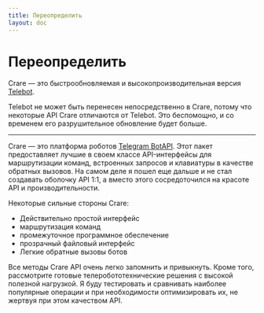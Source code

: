 ```yaml
---
title: Переопределить
layout: doc
---
```

# Переопределить
Crare — это быстрообновляемая и высокопроизводительная версия [Telebot](https://github.com/tucnak/telebot).

Telebot не может быть перенесен непосредственно в Crare, потому что некоторые API Crare отличаются от Telebot. Это беспомощно, и со временем его разрушительное обновление будет больше.
***
Crare — это платформа роботов [Telegram BotAPI](https://core.telegram.org/bots/api).
Этот пакет предоставляет лучшие в своем классе API-интерфейсы для маршрутизации команд, встроенных запросов и клавиатуры в качестве обратных вызовов. На самом деле я пошел еще дальше и не стал создавать оболочку API 1:1, а вместо этого сосредоточился на красоте API и производительности.

Некоторые сильные стороны Crare:
- Действительно простой интерфейс
- маршрутизация команд
- промежуточное программное обеспечение
- прозрачный файловый интерфейс
- Легкие обратные вызовы ботов

Все методы Crare API очень легко запомнить и привыкнуть. Кроме того, рассмотрите готовые телеробототехнические решения с высокой полезной нагрузкой. Я буду тестировать и сравнивать наиболее популярные операции и при необходимости оптимизировать их, не жертвуя при этом качеством API.